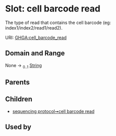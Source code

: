 
# Slot: cell barcode read


The type of read that contains the cell barcode (eg: index1/index2/read1/read2).

URI: [GHGA:cell_barcode_read](https://w3id.org/GHGA/cell_barcode_read)


## Domain and Range

None &#8594;  <sub>0..1</sub> [String](types/String.md)

## Parents


## Children

 *  [sequencing protocol➞cell barcode read](sequencing_protocol_cell_barcode_read.md)

## Used by

